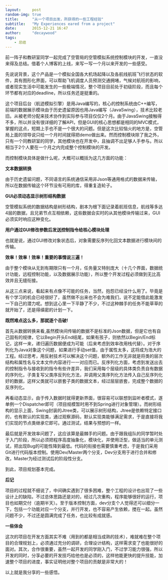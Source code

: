 ```yaml
---
layout:     post
random-img: true
title:      "从一个项目出发，所获得的一些工程经验"
subtitle:   "My Experiences eared from a project"
date:       2015-12-21 16:47
author:     "decaywood"
tags:
    - 总结
---
```



前一阵子和教研室同学一起完成了空管局的空管模拟系统控制模块的开发，一直没来得及总结。借着个人博客的上线，来写一写一个月以来开发的一些感受。

先说说背景，这个产品是一个模拟全国各大机场起降以及各航线航班飞行状态的软件，具有图形化界面，可以帮助飞机调度人员预测交通拥堵，气候对航班的影响，或者现实生活中可能发生的一些极端情况，整个项目目前处于初级阶段，而且每个环节都有对应的deadline，所以任务还是挺重的。

这个项目后台（航迹模拟引擎）是用Java编写的，核心的控制系统由C++编写，前端的数据展示模块由于历史遗留原因也用Java编写（JavaSwing），技术比较老旧。从被老师分配来技术协作到实际参与项目仅仅2个月。由于JavaSwing接触得不多，所以并没有很详细的了解API，但是GUI的核心思想都是相同的MVC模式，掌握的这点，短期上手也不是一个很大的问题。但是这次比较恼火的地方是，空管局上面的领导说只给一个月时间就得把demo做出来。然而控制模块除了我之外，只有一个同教研室的同学，其他模块也在开发中，且抽调不出足够人手参与。所以相当于2个人要在一个月之内完成整个控制模块的开发。

而控制模块具体是做什么呢，大概可以概括为这几方面的功能：

**文本数据转换**

由于历史遗留问题，不同语言的系统通信采用非Json等通用格式的数据来传输，所以在数据传输这个环节没有可用的库，得重复造轮子。

**GUI必须动态显示树形结构数据**

空管模拟系统的数据结构是树形结构，剧本为根下面记录着航班信息，航线等多达4层的数据，且兄弟节点互相依赖，这些数据会实时的从其他模块传输过来，GUI必须实时响应这种变化。

**用户通过GUI修改参数后发送控制指令给核心模块处理**

也就是说，通过GUI修改对象状态后，对象需要反序列化回文本数据进行模块间的传输。

**效率！效率！效率！重要的事情说三遍！**

由于整个模块从无到有期限只有一个月，任务量又特别庞大（十几个界面，数据统计功能，远程控制功能，以及数据展示功能），所以整个开发过程必须做到无比高效并且无缝衔接。


从这三点来说，看起来有点像不可能的任务，当然，抱怨已经没什么用了。毕竟是有个学习的机会已经很好了，虽然做不出来也不会为难我们，说不定能借此能激发一下自己的潜力呢。想到这心里一下平静了不少，不过这种棘手的任务不能草草的就开始了，还是得缜密的计划一下。

**既然难点这么多，那就逐个击破!**

首先从数据转换来看,虽然模块间传输的数据不是标准的Json数据，但是它也有自己固有的规律，它以Begin开头End结尾，如果有孩子，则依然以Begin/End标记，这样一来，递归遍历数据便成为可能（后来考虑到效率改用栈代替）。对于序列化为Java对象这个问题，如果进行手动set值，由于属性太多，这将成为浩大的工程。经过思考，用反射技术可以解决这个问题，额外的工作无非就是将类的层次结构和属性名与文本文件内容进行一一对应而已。反序列化方面，考虑到发送出去的控制指令与接收到的指令有些许差异，我们采用每个层级的具体类负责自有数据的序列化，子类复写父类序反列化方法，并调用父类序列化方法传入自己反序列化好的数据，这样父类就可以嵌套子类的数据文本，经过层层嵌套，完成整个数据的反序列化。

再看动态显示，由于传入数据时就得更新界面，很容易可以联想到监听者模式，遂单例一个Dispatcher即可（项目规模暂时用不到Spring进行对象管理）。而树形结构的显示上面，Swing封装的Jtree类，可以展示树形结构，Jtree是依赖特定接口的，也有默认的实现类，通过观察源码，默认实现类能够满足需求，于是直接将我们实现的节点类继承它即可。通过测试，结果与预想的一样。

最后就是开发效率问题了，这应该算是最棘手的问题。由于跟我组队的同学暂时处于入门阶段，所以必须把程序高度抽象化，模块化，并使用泛型，做适当的单元测试，把出现Bug的可能性降到最低。代码的衔接也需要慎重考虑，于是我们采用Git进行代码版本控制。使用Dev/Master两个分支，Dev分支用于进行合并和修改，Master为经过测试后的阶段性分支。

到此，项目规划基本完成。

**后记**

项目的过程就不细说了，中间确实遇到了很多困难，整个工程的设计也出现了一些设计上的缺陷，不过总体思路还是对的，经过几次重构，程序能够很好的运行，项目也如期交付（逾期半天）。至于版本控制方面，dev分支个人觉得还可以细分一下，包括一个功能对应一个分支，并行开发，也不容易产生依赖，搅在一起。虽然问题不少，不过还是圆满完成了任务，也比较有成就感。

**一些体会**

这次的项目在开发方面其实不难（用到的都是相当成熟的技术），难就难在整个项目的合理规划上，必须通过充分的调研，合理设计结构，这样需求变了也能很好的面对。其次，合作很重要，虽然一起开发的同学刚入门，不过学习能力很强，所以开发的同时，分享必要的开发技巧给他也是必须的，这样他能更快的提升技能，加速整个项目的进度，事实证明他对整个项目的贡献是非常大的！

以上就是我分享的一些感悟。

